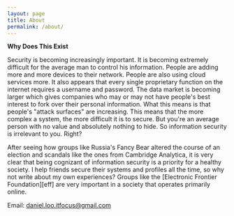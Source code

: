 ```yaml
---
layout: page
title: About
permalink: /about/
---
```


<b>Why Does This Exist</b>

Security is becoming increasingly important. It is becoming extremely difficult for the average man to control his information. People are adding more and more devices to their network. People are also using cloud services more. It also appears that every single proprietary function on the internet requires a username and password. The data market is becoming larger which gives companies who may or may not have people's best interest to fork over their personal information. What this means is that people's "attack surfaces" are increasing. This means that the more complex a system, the more difficult it is to secure. But you're an average person with no value and absolutely nothing to hide. So information security is irrelevant to you. Right?

After seeing how groups like Russia's Fancy Bear altered the course of an election and scandals like the ones from Cambridge Analytica, it is very clear that being cognizant of information security is a priority for a healthy society. I help friends secure their systems and profiles all the time, so why not write about my own experiences? Groups like the [Electronic Frontier Foundation][eff] are very important in a society that operates primarily online.

Email: daniel.loo.itfocus@gmail.com


